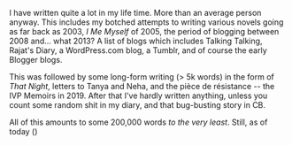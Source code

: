 I have written quite a lot in my life time. More than an average person anyway. This includes my botched attempts to writing various novels going as far back as 2003, _I Me Myself_ of 2005, the period of blogging between 2008 and... what 2013? A list of blogs which includes Talking Talking, Rajat's Diary, a WordPress.com blog, a Tumblr, and of course the early Blogger blogs.

This was followed by some long-form writing (> 5k words) in the form of _That Night_, letters to Tanya and Neha, and the pièce de résistance -- the IVP Memoirs in 2019. After that I've hardly written anything, unless you count some random shit in my diary, and that bug-busting story in CB.

All of this amounts to some 200,000 words _to the very least_. Still, as of today ()